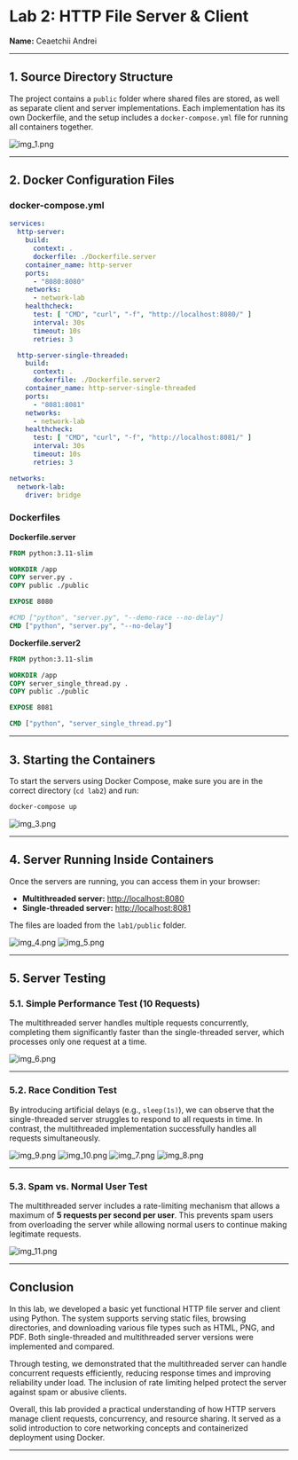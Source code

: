 # **Lab 2: HTTP File Server & Client**

**Name:** Ceaetchii Andrei

---

## **1. Source Directory Structure**

The project contains a `public` folder where shared files are stored, as well as separate client and server implementations. Each implementation has its own Dockerfile, and the setup includes a `docker-compose.yml` file for running all containers together.

![img\_1.png](Images/img_1.png)

---

## **2. Docker Configuration Files**

### **docker-compose.yml**

```yaml
services:
  http-server:
    build:
      context: .
      dockerfile: ./Dockerfile.server
    container_name: http-server
    ports:
      - "8080:8080"
    networks:
      - network-lab
    healthcheck:
      test: [ "CMD", "curl", "-f", "http://localhost:8080/" ]
      interval: 30s
      timeout: 10s
      retries: 3

  http-server-single-threaded:
    build:
      context: .
      dockerfile: ./Dockerfile.server2
    container_name: http-server-single-threaded
    ports:
      - "8081:8081"
    networks:
      - network-lab
    healthcheck:
      test: [ "CMD", "curl", "-f", "http://localhost:8081/" ]
      interval: 30s
      timeout: 10s
      retries: 3

networks:
  network-lab:
    driver: bridge
```

### **Dockerfiles**

**Dockerfile.server**

```dockerfile
FROM python:3.11-slim

WORKDIR /app
COPY server.py .
COPY public ./public

EXPOSE 8080

#CMD ["python", "server.py", "--demo-race --no-delay"]
CMD ["python", "server.py", "--no-delay"]
```

**Dockerfile.server2**

```dockerfile
FROM python:3.11-slim

WORKDIR /app
COPY server_single_thread.py .
COPY public ./public

EXPOSE 8081

CMD ["python", "server_single_thread.py"]
```

---

## **3. Starting the Containers**

To start the servers using Docker Compose, make sure you are in the correct directory (`cd lab2`) and run:

```bash
docker-compose up
```

![img\_3.png](Images/img_3.png)

---

## **4. Server Running Inside Containers**

Once the servers are running, you can access them in your browser:

* **Multithreaded server:** [http://localhost:8080](http://localhost:8080)
* **Single-threaded server:** [http://localhost:8081](http://localhost:8081)

The files are loaded from the `lab1/public` folder.

![img\_4.png](Images/img_4.png)
![img\_5.png](Images/img_5.png)

---

## **5. Server Testing**

### **5.1. Simple Performance Test (10 Requests)**

The multithreaded server handles multiple requests concurrently, completing them significantly faster than the single-threaded server, which processes only one request at a time.

![img\_6.png](Images/img_6.png)

---

### **5.2. Race Condition Test**

By introducing artificial delays (e.g., `sleep(1s)`), we can observe that the single-threaded server struggles to respond to all requests in time. In contrast, the multithreaded implementation successfully handles all requests simultaneously.

![img\_9.png](Images/img_9.png)
![img\_10.png](Images/img_10.png)
![img\_7.png](Images/img_7.png)
![img\_8.png](Images/img_8.png)

---

### **5.3. Spam vs. Normal User Test**

The multithreaded server includes a rate-limiting mechanism that allows a maximum of **5 requests per second per user**. This prevents spam users from overloading the server while allowing normal users to continue making legitimate requests.

![img\_11.png](Images/img_11.png)

---

## **Conclusion**

In this lab, we developed a basic yet functional HTTP file server and client using Python. The system supports serving static files, browsing directories, and downloading various file types such as HTML, PNG, and PDF. Both single-threaded and multithreaded server versions were implemented and compared.

Through testing, we demonstrated that the multithreaded server can handle concurrent requests efficiently, reducing response times and improving reliability under load. The inclusion of rate limiting helped protect the server against spam or abusive clients.

Overall, this lab provided a practical understanding of how HTTP servers manage client requests, concurrency, and resource sharing. It served as a solid introduction to core networking concepts and containerized deployment using Docker.

---